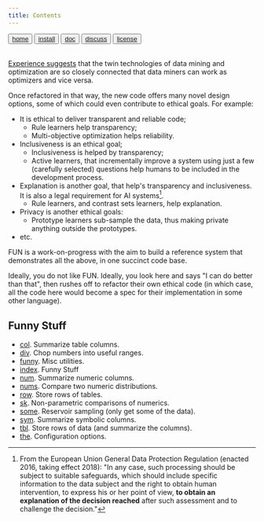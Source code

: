 ```yaml
---
title: Contents
---
```

<button class="button button1"><a href="/fun/index">home</a></button>   <button class="button button2"><a href="/fun/INSTALL">install</a></button>   <button class="button button1"><a href="/fun/ABOUT">doc</a></button>   <button class="button button2"><a href="http://github.com/timm/fun/issues">discuss</a></button>    <button class="button button1"><a href="/fun/LICENSE">license</a></button> <br>
        <br>


[Experience suggests](/REFS#agrawal-2019) that the twin technologies
of data mining and optimization are so closely connected that 
data miners can work as
optimizers and vice versa. 

Once refactored in that way,
the new code offers many novel
design options,
some of which could even contribute to ethical goals. For example:

- It is ethical to deliver transparent and reliable code; 
   - Rule learners help transparency; 
   - Multi-objective optimization helps reliability.
- Inclusiveness is an ethical goal;
   - Inclusiveness is helped by transparency;
   - Active learners, that incrementally improve a system using just a few (carefully selected) questions
     help humans to be included in the development process.
- Explanation is another goal, that help's transparency and inclusiveness.
  It is  also a 
  legal requirement for AI systems[^legal].
    - Rule learners, and contrast sets learners, help explanation.
- Privacy is another ethical goals:
   - Prototype learners sub-sample the data, thus making private anything outside the prototypes.
- etc.


FUN is a work-on-progress with the aim to build a reference system
that demonstrates all the above, in one succinct code base.  

Ideally, you do not like FUN. Ideally, 
you look here and says "I can do better than that", then
rushes off to refactor their own ethical code (in which case, all
the code here would become a spec for their implementation in  some
other language).

[^legal]: From the European Union General Data Protection Regulation (enacted 2016, taking effect 2018): "In any case, such processing should be subject to suitable safeguards, which should include specific information to the data subject and the right to obtain human intervention, to express his or her point of view, <b>to obtain an explanation of the decision reached</b> after such assessment and to challenge the decision."



## Funny Stuff

- [col](col.md). 
 Summarize  table columns.
- [div](div.md). 
 Chop numbers into useful ranges.
- [funny](funny.md). 
 Misc utilities.
- [index](index.md). 
 Funny Stuff
- [num](num.md). 
 Summarize numeric columns.
- [nums](nums.md). 
 Compare two numeric distributions.
- [row](row.md). 
 Store rows of tables.
- [sk](sk.md). 
 Non-parametric comparisons of numerics.
- [some](some.md). 
 Reservoir sampling (only get some of the data).
- [sym](sym.md). 
 Summarize symbolic columns.
- [tbl](tbl.md). 
 Store rows of data (and summarize the columns).
- [the](the.md). 
 Configuration options.

